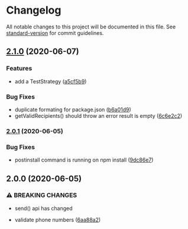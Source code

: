 # Changelog

All notable changes to this project will be documented in this file. See [standard-version](https://github.com/conventional-changelog/standard-version) for commit guidelines.

## [2.1.0](https://github.com/adetoola/sms/compare/v2.0.1...v2.1.0) (2020-06-07)


### Features

* add a TestStrategy ([a5cf5b9](https://github.com/adetoola/sms/commit/a5cf5b9e9996f0b6dbb0ae11a395260ab70ae59a))


### Bug Fixes

* duplicate formating for package.json ([b6a01d9](https://github.com/adetoola/sms/commit/b6a01d96551566f27a7d870a758e8cb26c1ca21f))
* getValidRecipients() should throw an error result is empty ([6c6e2c2](https://github.com/adetoola/sms/commit/6c6e2c27d567695434e3ca196d4ab1e4eec863a4))

### [2.0.1](https://github.com/adetoola/sms/compare/v2.0.0...v2.0.1) (2020-06-05)


### Bug Fixes

* postinstall command is running on npm install ([9dc86e7](https://github.com/adetoola/sms/commit/9dc86e7706eba385f0d7b2ae02a8a14e2c625901))

## 2.0.0 (2020-06-05)


### ⚠ BREAKING CHANGES

* send() api has changed

* validate phone numbers ([6aa88a2](https://github.com/adetoola/sms/commit/6aa88a20a217854e888bbbec773d5bd023f089c4))
